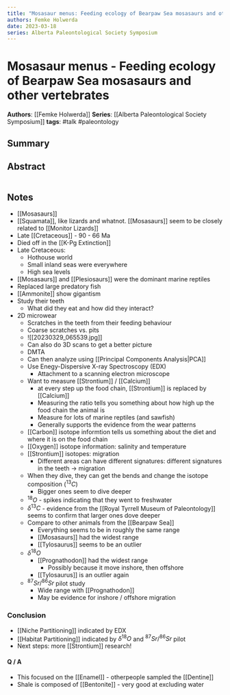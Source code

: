 ```yaml
---
title: "Mosasaur menus: Feeding ecology of Bearpaw Sea mosasaurs and other vertebrates"
authors: Femke Holwerda
date: 2023-03-18
series: Alberta Paleontological Society Symposium
---
```


# Mosasaur menus - Feeding ecology of Bearpaw Sea mosasaurs and other vertebrates

**Authors**: [[Femke Holwerda]]
**Series**: [[Alberta Paleontological Society Symposium]]
**tags**: #talk #paleontology 

## Summary

## Abstract
```

```

## Notes
- [[Mosasaurs]]
- [[Squamata]], like lizards and whatnot. [[Mosasaurs]] seem to be closely related to [[Monitor Lizards]]
- Late [[Cretaceous]] - 90 - 66 Ma
- Died off in the [[K-Pg Extinction]]
- Late Cretaceous:
	- Hothouse world
	- Small inland seas were everywhere
	- High sea levels
- [[Mosasaurs]] and [[Plesiosaurs]] were the dominant marine reptiles
- Replaced large predatory fish
- [[Ammonite]] show gigantism
- Study their teeth
	- What did they eat and how did they interact?
- 2D microwear
	- Scratches in the teeth from their feeding behaviour
	- Coarse scratches vs. pits
	- ![[20230329_065539.jpg]]
	- Can also do 3D scans to get a better picture
	- DMTA
	- Can then analyze using [[Principal Components Analysis|PCA]]
	- Use Enegy-Dispersive X-ray Spectroscopy (EDX)
		- Attachment to a scanning electron microscope
	- Want to measure [[Strontium]] / [[Calcium]]
		- at every step up the food chain, [[Strontium]] is replaced by [[Calcium]]
		- Measuring the ratio tells you something about how high up the food chain the animal is
		- Measure for lots of marine reptiles (and sawfish)
		- Generally supports the evidence from the wear patterns
	- [[Carbon]] isotope informtion tells us something about the diet and where it is on the food chain
	- [[Oxygen]] isotope information: salinity and temperature
	- [[Strontium]] isotopes: migration
		- Different areas can have different signatures: different signatures in the teeth -> migration
	- When they dive, they can get the bends and change the isotope composition ($^{13}C$) 
		- Bigger ones seem to dive deeper
	- $^{18}O$ - spikes indicating that they went to freshwater
	- $\delta^{13}C$ - evidence from the [[Royal Tyrrell Museum of Paleontology]] seems to confirm that larger ones dove deeper
	- Compare to other animals from the [[Bearpaw Sea]]
		- Everything seems to be in roughly the same range
		- [[Mosasaurs]] had the widest range
		- [[Tylosaurus]] seems to be an outlier
	- $\delta^{18}O$
		- [[Prognathodon]] had the widest range
			- Possibly because it move inshore, then offshore
		- [[Tylosaurus]] is an outlier again
	- $^{87}Sr / ^{86}Sr$ pilot study
		- Wide range with [[Prognathodon]]
		- May be evidence for inshore / offshore migration

### Conclusion
- [[Niche Partitioning]] indicated by EDX
- [[Habitat Partitioning]] indicated by $\delta^{18}O$ and $^{87}Sr / ^{86}Sr$ pilot
- Next steps: more [[Strontium]] research!

#### Q / A
- This focused on the [[Enamel]] - otherpeople sampled the [[Dentine]]
- Shale is composed of [[Bentonite]] - very good at excluding water